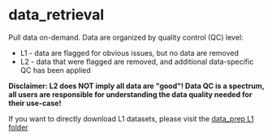 # data_retrieval
Pull data on-demand. Data are organized by quality control (QC) level: 

 - L1 - data are flagged for obvious issues, but no data are removed
 - L2 - data that were flagged are removed, and additional data-specific QC has been applied

**Disclaimer: L2 does NOT imply all data are "good"! Data QC is a spectrum, all users are responsible for understanding the data quality needed for their use-case!**

If you want to directly download L1 datasets, please visit the [data_prep L1 folder](https://github.com/MCRLdata-Sandbox/data_prep/tree/main/data/outputs/L1)
